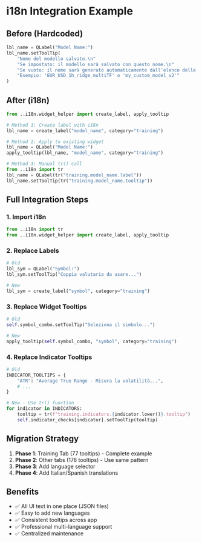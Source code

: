 # i18n Integration Example

## Before (Hardcoded)

```python
lbl_name = QLabel("Model Name:")
lbl_name.setToolTip(
    "Nome del modello salvato.\n"
    "Se impostato: il modello sarà salvato con questo nome.\n"
    "Se vuoto: il nome sarà generato automaticamente dall'elenco delle features.\n"
    "Esempio: 'EUR_USD_1h_ridge_multiTF' o 'my_custom_model_v2'"
)
```

## After (i18n)

```python
from ..i18n.widget_helper import create_label, apply_tooltip

# Method 1: Create label with i18n
lbl_name = create_label("model_name", category="training")

# Method 2: Apply to existing widget
lbl_name = QLabel("Model Name:")
apply_tooltip(lbl_name, "model_name", category="training")

# Method 3: Manual tr() call
from ..i18n import tr
lbl_name = QLabel(tr("training.model_name.label"))
lbl_name.setToolTip(tr("training.model_name.tooltip"))
```

## Full Integration Steps

### 1. Import i18n
```python
from ..i18n import tr
from ..i18n.widget_helper import create_label, apply_tooltip
```

### 2. Replace Labels
```python
# Old
lbl_sym = QLabel("Symbol:")
lbl_sym.setToolTip("Coppia valutaria da usare...")

# New
lbl_sym = create_label("symbol", category="training")
```

### 3. Replace Widget Tooltips
```python
# Old
self.symbol_combo.setToolTip("Seleziona il simbolo...")

# New
apply_tooltip(self.symbol_combo, "symbol", category="training")
```

### 4. Replace Indicator Tooltips
```python
# Old
INDICATOR_TOOLTIPS = {
    "ATR": "Average True Range - Misura la volatilità...",
    # ...
}

# New - Use tr() function
for indicator in INDICATORS:
    tooltip = tr(f"training.indicators.{indicator.lower()}.tooltip")
    self.indicator_checks[indicator].setToolTip(tooltip)
```

## Migration Strategy

1. **Phase 1**: Training Tab (77 tooltips) - Complete example
2. **Phase 2**: Other tabs (178 tooltips) - Use same pattern
3. **Phase 3**: Add language selector
4. **Phase 4**: Add Italian/Spanish translations

## Benefits

- ✅ All UI text in one place (JSON files)
- ✅ Easy to add new languages
- ✅ Consistent tooltips across app
- ✅ Professional multi-language support
- ✅ Centralized maintenance
